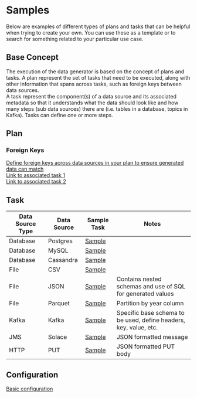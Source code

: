 # Samples

Below are examples of different types of plans and tasks that can be helpful when trying to create your own. You can use
these as a template or to search for something related to your particular use case.

## Base Concept

The execution of the data generator is based on the concept of plans and tasks. A plan represent the set of tasks that need to be executed, 
along with other information that spans across tasks, such as foreign keys between data sources.  
A task represent the component(s) of a data source and its associated metadata so that it understands what the data should look like 
and how many steps (sub data sources) there are (i.e. tables in a database, topics in Kafka). Tasks can define one or more steps.

## Plan

### Foreign Keys

[Define foreign keys across data sources in your plan to ensure generated data can match](docker/data/custom/plan/foreign-key-example.yaml)  
[Link to associated task 1](docker/data/custom/task/file/json/json-account-task.yaml)  
[Link to associated task 2](docker/data/custom/task/jdbc/postgres/postgres-account-task.yaml)

## Task

| Data Source Type | Data Source | Sample Task                                                                  | Notes                                                             |
|------------------|-------------|------------------------------------------------------------------------------|-------------------------------------------------------------------|
| Database         | Postgres    | [Sample](docker/data/custom/task/jdbc/postgres/postgres-account-task.yaml)   |                                                                   |
| Database         | MySQL       | [Sample](docker/data/custom/task/jdbc/mysql/mysql-account-task.yaml)         |                                                                   |
| Database         | Cassandra   | [Sample](docker/data/custom/task/cassandra/cassandra-customer-task.yaml)     |                                                                   |
| File             | CSV         | [Sample](docker/data/custom/task/file/csv/csv-transaction-task.yaml)         |                                                                   |
| File             | JSON        | [Sample](docker/data/custom/task/file/json/json-account-task.yaml)           | Contains nested schemas and use of SQL for generated values       |
| File             | Parquet     | [Sample](docker/data/custom/task/file/parquet/parquet-transaction-task.yaml) | Partition by year column                                          |
| Kafka            | Kafka       | [Sample](docker/data/custom/task/kafka/kafka-account-task.yaml)              | Specific base schema to be used, define headers, key, value, etc. |
| JMS              | Solace      | [Sample](docker/data/custom/task/jms/solace/jms-account-task.yaml)           | JSON formatted message                                            |
| HTTP             | PUT         | [Sample](docker/data/custom/task/http/http-account-task.yaml)                | JSON formatted PUT body                                           |


## Configuration

[Basic configuration](docker/data/custom/application.conf)
